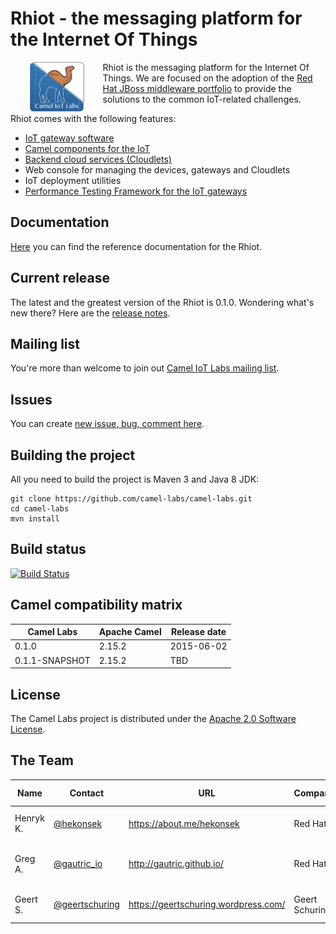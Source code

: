 # Rhiot - the messaging platform for the Internet Of Things

<a href="https://github.com/rhiot/rhiot"><img src="camel-labs.png" align="left" height="80" hspace="30"></a>
Rhiot is the messaging platform for the Internet Of Things. We are focused on the adoption of the
[Red Hat JBoss middleware portfolio](http://www.redhat.com/en/technologies/jboss-middleware) to provide the solutions to
the common IoT-related challenges.

Rhiot comes with the following features:
- [IoT gateway software](https://github.com/rhiot/rhiot/blob/master/iot/readme.md#camel-iot-gateway)
- [Camel components for the IoT](https://github.com/rhiot/rhiot/blob/master/iot/readme.md#camel-iot-components)
- [Backend cloud services (Cloudlets)](https://github.com/rhiot/rhiot/blob/master/iot/readme.md#cloudlets)
- Web console for managing the devices, gateways and Cloudlets
- IoT deployment utilities
- [Performance Testing Framework for the IoT gateways](https://github.com/rhiot/rhiot/blob/master/iot/readme.md#performance-testing-framework)

## Documentation

[Here](https://github.com/rhiot/rhiot/blob/master/iot/readme.md) you can find the reference documentation for the Rhiot.

## Current release

The latest and the greatest version of the Rhiot is 0.1.0. Wondering what's new there? Here are the [release notes](https://github.com/rhiot/rhiot/blob/master/release-notes.md).

## Mailing list

You're more than welcome to join out [Camel IoT Labs mailing list](https://groups.google.com/forum/#!forum/camel-iot-labs).

## Issues

You can create [new issue, bug, comment here](https://github.com/camel-labs/camel-labs/issues/new).

## Building the project

All you need to build the project is Maven 3 and Java 8 JDK:

    git clone https://github.com/camel-labs/camel-labs.git
    cd camel-labs
    mvn install

## Build status

[![Build Status](https://travis-ci.org/rhiot/rhiot.svg?branch=master)](https://travis-ci.org/rhiot/rhiot)

## Camel compatibility matrix

| Camel Labs | Apache Camel | Release date |
|--------------|-----------|--------------|
| 0.1.0 |2.15.2| 2015-06-02 |
| 0.1.1-SNAPSHOT |2.15.2| TBD |

## License

The Camel Labs project is distributed under the [Apache 2.0 Software License](https://www.apache.org/licenses/LICENSE-2.0).

## The Team

| Name | Contact | URL | Company | Spoken Lang |
|------|---------|-----|----------|-------------|
| Henryk K. | [@hekonsek](https://twitter.com/hekonsek) | https://about.me/hekonsek | Red Hat | PL (native), EN |
| Greg A. | [@gautric_io](https://twitter.com/gautric_io) | http://gautric.github.io/ | Red Hat | FR (native), EN, JP (beginner) |
| Geert S. | [@geertschuring](https://twitter.com/geertschuring) | https://geertschuring.wordpress.com/ | Geert Schuring | NL (native), EN |

